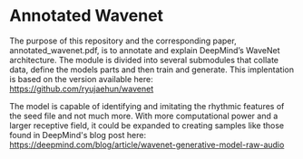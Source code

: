 # Annotated Wavenet

The purpose of this repository and the corresponding paper, annotated_wavenet.pdf, is to annotate and explain
DeepMind’s WaveNet architecture. The module is divided into several submodules that collate data, define the 
models parts and then train and generate. This implentation is based on the version available here:
https://github.com/ryujaehun/wavenet
    
The model is capable of identifying and imitating the rhythmic features of the seed file and not much more. With
more computational power and a larger receptive field, it could be expanded to creating samples like those found
in DeepMind's blog post here:
https://deepmind.com/blog/article/wavenet-generative-model-raw-audio
